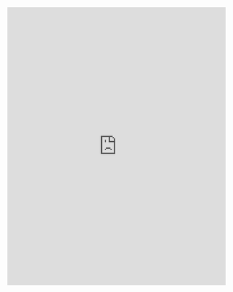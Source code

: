 <iframe src="https://scribehow.com/embed/0114__Analyze_RNA_Data__cp7pDwtUSsyRviLHYPXWhQ?removeLogo=true" width="100%" height="640" allowfullscreen frameborder="0"></iframe>